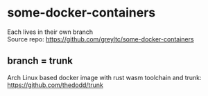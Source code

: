 # some-docker-containers
Each lives in their own branch  
Source repo: https://github.com/greyltc/some-docker-containers
## branch = trunk
Arch Linux based docker image with rust wasm toolchain and trunk: https://github.com/thedodd/trunk
